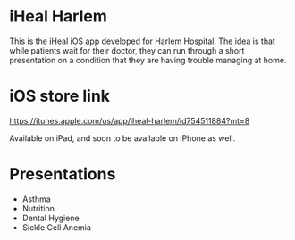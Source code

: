 iHeal Harlem
=====

This is the iHeal iOS app developed for Harlem Hospital. The idea is that while patients wait for their doctor, they can run through a short presentation on a condition that they are having trouble managing at home.

iOS store link
=====
https://itunes.apple.com/us/app/iheal-harlem/id754511884?mt=8

Available on iPad, and soon to be available on iPhone as well.

Presentations
=====
- Asthma
- Nutrition
- Dental Hygiene
- Sickle Cell Anemia


